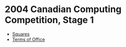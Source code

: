 # 2004 Canadian Computing Competition, Stage 1

* [Squares][]
* [Terms of Office][]

[Squares]:         http://www.dmoj.ca/problem/ccc04j1
[Terms of Office]: http://www.dmoj.ca/problem/ccc04j2
